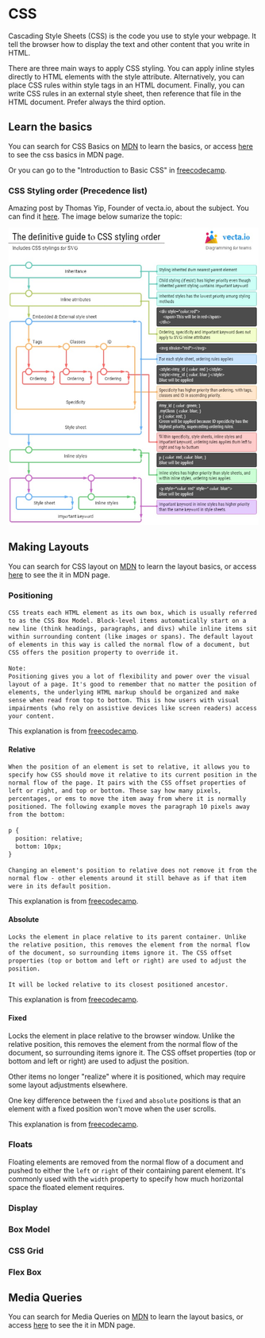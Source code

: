 # CSS

Cascading Style Sheets (CSS) is the code you use to style your webpage. It tell the browser how to display the text and other content that you write in HTML.

There are three main ways to apply CSS styling. You can apply inline styles directly to HTML elements with the style attribute. Alternatively, you can place CSS rules within style tags in an HTML document. Finally, you can write CSS rules in an external style sheet, then reference that file in the HTML document. Prefer always the third option.

## Learn the basics

You can search for CSS Basics on [MDN](https://developer.mozilla.org/en-US/) to learn the basics, or access [here](https://developer.mozilla.org/en-US/docs/Learn/Getting_started_with_the_web/CSS_basics) to see the css basics in MDN page.

Or you can go to the "Introduction to Basic CSS" in [freecodecamp](https://learn.freecodecamp.org/responsive-web-design/basic-css).

### CSS Styling order (Precedence list)

Amazing post by Thomas Yip, Founder of vecta.io, about the subject.
You can find it [here](https://vecta.io/blog/definitive-guide-to-css-styling-order).
The image below sumarize the topic:

![](images/definitive-guide-to-css-styling-order.jpg)

## Making Layouts

You can search for CSS layout on [MDN](https://developer.mozilla.org/en-US/) to learn the layout basics, or access [here](https://developer.mozilla.org/en-US/docs/Learn/CSS/CSS_layout) to see the it in MDN page.

### Positioning

```
CSS treats each HTML element as its own box, which is usually referred to as the CSS Box Model. Block-level items automatically start on a new line (think headings, paragraphs, and divs) while inline items sit within surrounding content (like images or spans). The default layout of elements in this way is called the normal flow of a document, but CSS offers the position property to override it.

Note:
Positioning gives you a lot of flexibility and power over the visual layout of a page. It's good to remember that no matter the position of elements, the underlying HTML markup should be organized and make sense when read from top to bottom. This is how users with visual impairments (who rely on assistive devices like screen readers) access your content.
```

This explanation is from [freecodecamp](https://learn.freecodecamp.org/responsive-web-design/applied-visual-design/change-an-elements-relative-position/).

#### Relative

```
When the position of an element is set to relative, it allows you to specify how CSS should move it relative to its current position in the normal flow of the page. It pairs with the CSS offset properties of left or right, and top or bottom. These say how many pixels, percentages, or ems to move the item away from where it is normally positioned. The following example moves the paragraph 10 pixels away from the bottom:

p {
  position: relative;
  bottom: 10px;
}

Changing an element's position to relative does not remove it from the normal flow - other elements around it still behave as if that item were in its default position.
```

This explanation is from [freecodecamp](https://learn.freecodecamp.org/responsive-web-design/applied-visual-design/change-an-elements-relative-position/).

#### Absolute

```
Locks the element in place relative to its parent container. Unlike the relative position, this removes the element from the normal flow of the document, so surrounding items ignore it. The CSS offset properties (top or bottom and left or right) are used to adjust the position.

It will be locked relative to its closest positioned ancestor.
```

This explanation is from [freecodecamp](https://learn.freecodecamp.org/responsive-web-design/applied-visual-design/lock-an-element-to-its-parent-with-absolute-positioning).

#### Fixed

Locks the element in place relative to the browser window. Unlike the relative position, this removes the element from the normal flow of the document, so surrounding items ignore it. The CSS offset properties (top or bottom and left or right) are used to adjust the position.

Other items no longer "realize" where it is positioned, which may require some layout adjustments elsewhere.

One key difference between the `fixed` and `absolute` positions is that an element with a fixed position won't move when the user scrolls.

This explanation is from [freecodecamp](https://learn.freecodecamp.org/responsive-web-design/applied-visual-design/lock-an-element-to-the-browser-window-with-fixed-positioning).

### Floats

Floating elements are removed from the normal flow of a document and pushed to either the `left` or `right` of their containing parent element. It's commonly used with the `width` property to specify how much horizontal space the floated element requires.

### Display

### Box Model

### CSS Grid

### Flex Box

## Media Queries

You can search for Media Queries on [MDN](https://developer.mozilla.org/en-US/) to learn the layout basics, or access [here](https://developer.mozilla.org/en-US/docs/Web/CSS/Media_Queries) to see the it in MDN page.
